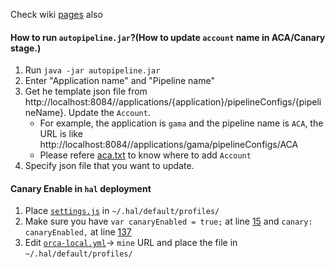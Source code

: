 Check wiki [pages](https://github.com/OpsMx/scripts/wiki) also
#### How to run `autopipeline.jar`?(How to update `account` name in ACA/Canary stage.)
1. Run `java -jar autopipeline.jar`
2. Enter "Application name" and "Pipeline name"
3. Get he template json file from http://localhost:8084//applications/{application}/pipelineConfigs/{pipelineName}. Update the `Account`. 
   * For example, the application is `gama` and the pipeline name is `ACA`, the URL is like http://localhost:8084//applications/gama/pipelineConfigs/ACA
   * Please refere [aca.txt](https://github.com/OpsMx/scripts/blob/master/spinnaker/aca.txt) to know where to add `Account`
4. Specify json file that you want to update. 

#### Canary Enable in `hal` deployment
   1. Place [`settings.js`](https://github.com/OpsMx/scripts/blob/master/spinnaker/settings.js) in `~/.hal/default/profiles/`
   2. Make sure you have `var canaryEnabled = true;` at line [15](https://github.com/OpsMx/scripts/blob/84c046d1623446bf6e0aa3080b027053071bf4e6/spinnaker/settings.js#L15) and `canary: canaryEnabled,` at line [137](https://github.com/OpsMx/scripts/blob/84c046d1623446bf6e0aa3080b027053071bf4e6/spinnaker/settings.js#L137)
   3. Edit [`orca-local.yml`](https://github.com/OpsMx/scripts/blob/master/spinnaker/orca-local.yml)-> `mine` URL and place the file in `~/.hal/default/profiles/`
